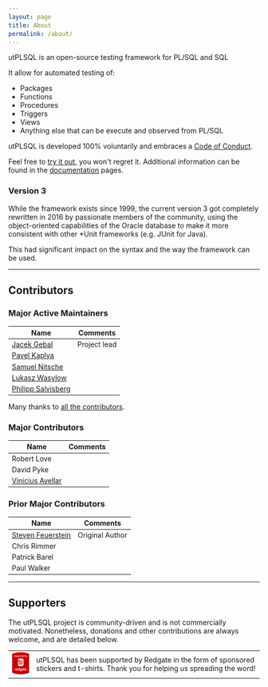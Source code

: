 ```yaml
---
layout: page
title: About
permalink: /about/
---
```


utPLSQL is an open-source testing framework for PL/SQL and SQL

It allow for automated testing of:

* Packages
* Functions
* Procedures
* Triggers
* Views
* Anything else that can be execute and observed from PL/SQL

utPLSQL is developed 100% voluntarily and embraces a [Code of Conduct](https://github.com/utPLSQL/utPLSQL/blob/develop/CODE_OF_CONDUCT.md).

Feel free to [try it out](/downloads), you won't regret it.
Additional information can be found in the [documentation](/documentation) pages.


### Version 3

While the framework exists since 1999, the current version 3 got completely rewritten in 2016 by passionate members of 
the community, using the object-oriented capabilities of the Oracle database to make it more consistent with other
*Unit frameworks (e.g. JUnit for Java). 
  
This had significant impact on the syntax and the way the framework can be used.

--- 

## Contributors

### Major Active Maintainers

| Name                                                  | Comments  
| ----------------------------------------------------- | --------------
| [Jacek Gebal](https://twitter.com/GebalJacek/)        | Project lead 
| [Pavel Kaplya](https://twitter.com/Pazus)             | 
| [Samuel Nitsche](https://twitter.com/Der_Pesse)       |
| [Lukasz Wasylow](https://twitter.com/Baalowy)         |
| [Philipp Salvisberg](https://twitter.com/phsalvisberg)|  


Many thanks to [all the contributors](https://github.com/utPLSQL/utPLSQL/graphs/contributors).

### Major Contributors

| Name                                               | Comments  
| -------------------------------------------------- | --------------
| Robert Love                                        |  
| David Pyke                                         | 
| [Vinicius Avellar](https://twitter.com/mrvmoreira) |

### Prior Major Contributors

| Name                                              | Comments  
| ------------------------------------------------- | --------------
| [Steven Feuerstein](http://stevenfeuerstein.com/) | Original Author  
| Chris Rimmer                                      | 
| Patrick Barel                                     |
| Paul Walker                                       |

---

## Supporters

The utPLSQL project is community-driven and is not commercially motivated. Nonetheless, donations and other contributions are always welcome, and are detailed below.

<table>
<tbody>
<tr>
<td><a href="https://www.red-gate.com/hub/events/open-source-projects" rel="nofollow"><img src="/images/supported_by_redgate_100.png" alt="supported_by_redgate" style="max-width:100%;"></a></td>
<td>utPLSQL has been supported by Redgate in the form of sponsored stickers and t-shirts. Thank you for helping us spreading the word!</td>
</tr>
</tbody>
</table>